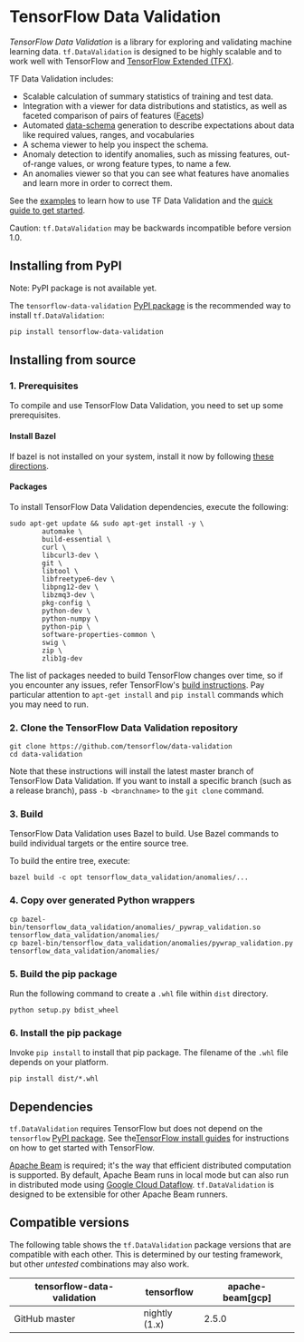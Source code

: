 # TensorFlow Data Validation

*TensorFlow Data Validation* is a library for exploring and validating
machine learning data. `tf.DataValidation` is designed to be highly scalable
and to work well with TensorFlow and [TensorFlow Extended (TFX)](https://www.tensorflow.org/tfx).

TF Data Validation includes:

*    Scalable calculation of summary statistics of training and test data.
*    Integration with a viewer for data distributions and statistics, as well
     as faceted comparison of pairs of features ([Facets](https://github.com/PAIR-code/facets))
*    Automated [data-schema](https://github.com/tensorflow/metadata/blob/master/tensorflow_metadata/proto/v0/schema.proto)
     generation to describe expectations about data
     like required values, ranges, and vocabularies
*    A schema viewer to help you inspect the schema.
*    Anomaly detection to identify anomalies, such as missing features,
     out-of-range values, or wrong feature types, to name a few.
*    An anomalies viewer so that you can see what features have anomalies and
     learn more in order to correct them.

See the [examples](https://github.com/tensorflow/data-validation/tree/master/examples)
to learn how to use TF Data Validation and the [quick guide to get started](https://github.com/tensorflow/data-validation/tree/master/g3doc/get_started.md).

Caution: `tf.DataValidation` may be backwards incompatible before version 1.0.

## Installing from PyPI

Note: PyPI package is not available yet.

The `tensorflow-data-validation`
[PyPI package](https://pypi.org/project/tensorflow-data-validation/) is the
recommended way to install `tf.DataValidation`:

```bash
pip install tensorflow-data-validation
```

## Installing from source

### 1. Prerequisites

To compile and use TensorFlow Data Validation, you need to set up some prerequisites.

#### Install Bazel

If bazel is not installed on your system, install it now by following [these
directions](https://bazel.build/versions/master/docs/install.html).

#### Packages

To install TensorFlow Data Validation dependencies, execute the following:

<!-- common_typos_disable -->
```shell
sudo apt-get update && sudo apt-get install -y \
        automake \
        build-essential \
        curl \
        libcurl3-dev \
        git \
        libtool \
        libfreetype6-dev \
        libpng12-dev \
        libzmq3-dev \
        pkg-config \
        python-dev \
        python-numpy \
        python-pip \
        software-properties-common \
        swig \
        zip \
        zlib1g-dev
```

The list of packages needed to build TensorFlow changes over time, so if you
encounter any issues, refer TensorFlow's [build
instructions](https://www.tensorflow.org/install/install_sources). Pay
particular attention to `apt-get install` and `pip install` commands which you
may need to run.

### 2. Clone the TensorFlow Data Validation repository

```shell
git clone https://github.com/tensorflow/data-validation
cd data-validation
```

Note that these instructions will install the latest master branch of TensorFlow
Data Validation. If you want to install a specific branch (such as a release branch),
pass `-b <branchname>` to the `git clone` command.

### 3. Build

TensorFlow Data Validation uses Bazel to build. Use Bazel commands to build individual
targets or the entire source tree.

To build the entire tree, execute:

```shell
bazel build -c opt tensorflow_data_validation/anomalies/...
```

### 4. Copy over generated Python wrappers

```shell
cp bazel-bin/tensorflow_data_validation/anomalies/_pywrap_validation.so tensorflow_data_validation/anomalies/
cp bazel-bin/tensorflow_data_validation/anomalies/pywrap_validation.py tensorflow_data_validation/anomalies/
```

### 5. Build the pip package

Run the following command to create a `.whl` file within `dist` directory.

```shell
python setup.py bdist_wheel
```

### 6. Install the pip package

Invoke `pip install` to install that pip package. The filename of the `.whl` file depends on your platform.

```shell
pip install dist/*.whl
```

## Dependencies

`tf.DataValidation` requires TensorFlow but does not depend on the `tensorflow`
[PyPI package](https://pypi.org/project/tensorflow/). See the[TensorFlow install guides](https://www.tensorflow.org/install/)
for instructions on how to get started with TensorFlow.

[Apache Beam](https://beam.apache.org/) is required; it's the way that efficient
distributed computation is supported. By default, Apache Beam runs in local
mode but can also run in distributed mode using
[Google Cloud Dataflow](https://cloud.google.com/dataflow/).
`tf.DataValidation` is designed to be extensible for other Apache Beam runners.

## Compatible versions

The following table shows the `tf.DataValidation` package versions that are
compatible with each other. This is determined by our testing framework, but
other *untested* combinations may also work.

|tensorflow-data-validation                                                            |tensorflow    |apache-beam[gcp]|
|--------------------------------------------------------------------------------------|--------------|----------------|
|GitHub master |nightly (1.x) |2.5.0           |
